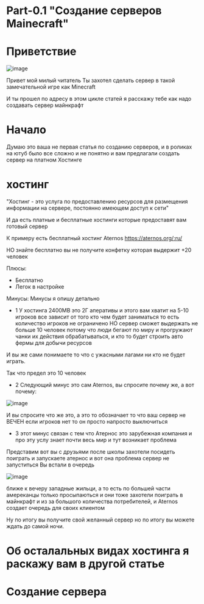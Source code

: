 # Part-0.1  "Создание серверов Mainecraft"

# Приветствие 

![image](https://user-images.githubusercontent.com/90931685/170818863-f498b66c-c3f3-428d-9609-733f96bb030e.png)

Привет мой милый читатель
Ты захотел сделать сервер в такой замечательной игре как Minecraft 

И ты прошел по адресу в этом цикле статей я расскажу тебе как надо создавать сервер майнкрафт 

# Начало 

Думаю это ваша не первая статья по созданию серверов, и в роликах на ютуб было все сложно и не понятно и вам предлагали создать сервер 
на платном Хостинге 

# хостинг 

"Хостинг - это услуга по предоставлению ресурсов для размещения информации на сервере, постоянно имеющем доступ к сети"

И да есть платные и бесплатные хостинги которые предоставят вам готовый сервер 
 
К примеру есть бесплатный хостинг Aternos https://aternos.org/:ru/

НО знайте бесплатно вы не получите конфетку которая выдержит +20 человек 

Плюсы: 
+ Бесплатно 
+ Легок в настройке 

Минусы:
Минусы я опишу детально 

+ 1 У хостинга 2400МВ это 2Г аперативы и этого вам хватит на 5-10 игроков все зависит от того кто чем будет заниматься то есть 
количество игроков не ограничено НО сервер сможет выдержать не больше 10 человек потому что люди бегают по миру и прогружают чанки их действия 
обрабатываться, и кто то будет строить авто фермы для добычи ресурсов 

И вы же сами понимаете то что с ужасными лагами ни кто не будет играть.

Так что предел это 10 человек 

+ 2 Следующий минус это сам Aternos, вы спросите почему же,
а вот почему:

![image](https://user-images.githubusercontent.com/90931685/170819591-7823a4d0-a3d6-4a6a-b654-352109fde717.png)

И вы спросите что же это, а это то обозначает то что ваш сервер не ВЕЧЕН если игроков нет то он просто напросто выключиться 

+ 3 этот минус связан с тем что Атернос это зарубежная компания и про эту услу знает почти весь мир и тут возникает проблема 

Представим вот вы с друзьями после школы захотели посидеть поиграть и запускаете атернос и вот она проблема сервер не запуститься 
Вы встали в очередь 

![image](https://user-images.githubusercontent.com/90931685/170819919-862b14a4-0ba5-4405-86f1-e8dd0ebf8b57.png)

ближе к вечеру западные жильци, а то есть по большей части амереканцы только просыпаються и они тоже захотели поиграть в майнкрафт и из за 
большого количества потребителей, и  Aternos создает очередь для своих клиентом 

Ну по итогу вы получите свой желанный сервер но по итогу вы можете ждать до самой ночи. 

# Об осталальных видах хостинга я раскажу вам в другой статье 
# Создание сервера 










